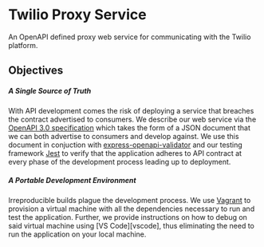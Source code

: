 # Twilio Proxy Service

An OpenAPI defined proxy web service for communicating with the Twilio platform.

## Objectives
##### A Single Source of Truth
With API development comes the risk of deploying a service that breaches the contract advertised to consumers. We describe our web service via the [OpenAPI 3.0 specification][openapi3] which takes the form of a JSON document that we can both advertise to consumers and develop against. We use this document in conjuction with [express-openapi-validator][openapimiddleware] and our testing framework [Jest][jest] to verify that the application adheres to API contract at every phase of the development process leading up to deployment.

##### A Portable Development Environment
Irreproducible builds plague the development process. We use [Vagrant][vagrant] to provision a virtual machine with all the dependencies necessary to run and test the application. Further, we provide instructions on how to debug on said virtual machine using [VS Code][vscode], thus eliminating the need to run the application on your local machine.


[//]: # (These are reference links used in the body of this note and get stripped out when the markdown processor does its job. There is no need to format nicely because it shouldn't be seen. Thanks SO - http://stackoverflow.com/questions/4823468/store-comments-in-markdown-syntax)
   [jest]: <https://jestjs.io>
   [openapimiddleware]: <https://www.npmjs.com/package/express-openapi-validator>
   [vagrant]: <https://www.vagrantup.com>
   [openapi3]: <https://swagger.io/specification/>
   
